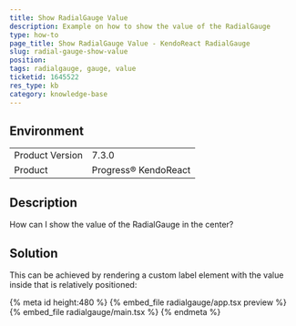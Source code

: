 ```yaml
---
title: Show RadialGauge Value
description: Example on how to show the value of the RadialGauge
type: how-to
page_title: Show RadialGauge Value - KendoReact RadialGauge
slug: radial-gauge-show-value
position:
tags: radialgauge, gauge, value
ticketid: 1645522
res_type: kb
category: knowledge-base
---
```


## Environment

<table>
    <tbody>
	    <tr>
	    	<td>Product Version</td>
	    	<td>7.3.0</td>
	    </tr>
	    <tr>
	    	<td>Product</td>
	    	<td>Progress® KendoReact</td>
	    </tr>
    </tbody>
</table>

## Description

How can I show the value of the RadialGauge in the center?

## Solution

This can be achieved by rendering a custom label element with the value inside that is relatively positioned:

{% meta id height:480 %}
{% embed_file radialgauge/app.tsx preview %}
{% embed_file radialgauge/main.tsx %}
{% endmeta %}
